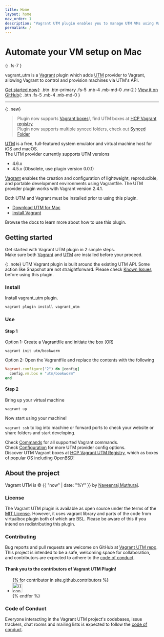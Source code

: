 ```yaml
---
title: Home
layout: home
nav_order: 1
description: "Vagrant UTM plugin enables you to manage UTM VMs using Vagrant"
permalink: /
---
```


# Automate your VM setup on Mac
{: .fs-7 }

vagrant_utm is a [Vagrant][Vagrant] plugin which adds [UTM][UTM] provider to Vagrant, 
allowing Vagrant to control and provision machines via UTM's API.


[Get started now](#getting-started){: .btn .btn-primary .fs-5 .mb-4 .mb-md-0 .mr-2 }
[View it on GitHub][Vagrant UTM repo]{: .btn .fs-5 .mb-4 .mb-md-0 }

---

{: .new}
> Plugin now supports [Vagrant boxes](https://developer.hashicorp.com/vagrant/docs/boxes)!, find UTM boxes at [HCP Vagrant registry](https://portal.cloud.hashicorp.com/vagrant/discover/utm)  
> Plugin now supports multiple synced folders, check out [Synced Folder](features/synced_folders.md)

[UTM] is a free, full-featured system emulator and virtual machine host for iOS and macOS.  
The UTM provider currently supports UTM versions 
* 4.6.x   
* 4.5.x (Obsolete, use plugin version 0.0.1)  

[Vagrant] enables the creation and configuration of lightweight, reproducible, and portable development environments using Vagrantfile. The UTM provider plugin works with Vagrant version 2.4.1.


Both UTM and Vagrant must be installed prior to using this plugin.
* [Download UTM for Mac](https://mac.getutm.app)
* [Install Vagrant ](https://developer.hashicorp.com/vagrant/install?product_intent=vagrant)

Browse the docs to learn more about how to use this plugin.


## Getting started

Get started with Vagrant UTM plugin in 2 simple steps.  
Make sure both [Vagrant] and [UTM] are installed before your proceed.

{: .note}
UTM Vagrant plugin is built around the existing UTM API. Some action like Snapshot are not straightforward. Please check [Known Issues](/known_issues.md) before using this plugin.


### Install

Install vagrant_utm plugin.
```bash
vagrant plugin install vagrant_utm
```

### Use

#### Step 1
Option 1: Create a Vagrantfile and initiate the box (OR)

```
vagrant init utm/bookworm
```

Option 2: Open the Vagrantfile and replace the contents with the following

```ruby
Vagrant.configure("2") do |config|
  config.vm.box = "utm/bookworm"
end
```

#### Step 2
Bring up your virtual machine

```
vagrant up
```

Now start using your machine!

`vagrant ssh` to log into machine or forward ports to check your website or share folders and start developing.

Check [Commands](commands.md) for all supported Vagrant commands.  
Check [Configuration](configuration.md) for more UTM provider config options.  
Discover UTM Vagrant boxes at [HCP Vagrant UTM Registry](https://portal.cloud.hashicorp.com/vagrant/discover/utm), which as boxes of popular OS including OpenBSD!  

## About the project

Vagrant UTM is &copy; {{ "now" | date: "%Y" }} by [Naveenraj Muthuraj](https://naveenrajm7.github.io).

### License

The Vagrant UTM plugin is available as open source under the terms of the [MIT License](https://opensource.org/licenses/MIT). However, it uses vagrant library and parts of the code from virtualbox plugin both of which are BSL.
Please be aware of this if you intend on redistributing this plugin. 

### Contributing

Bug reports and pull requests are welcome on GitHub at [Vagrant UTM repo]. This project is intended to be a safe, welcoming space for collaboration, and contributors are expected to adhere to the [code of conduct](https://github.com/naveenrajm7/vagrant_utm/blob/main/CODE_OF_CONDUCT.md).

#### Thank you to the contributors of Vagrant UTM Plugin!

<ul class="list-style-none">
{% for contributor in site.github.contributors %}
  <li class="d-inline-block mr-1">
     <a href="{{ contributor.html_url }}"><img src="{{ contributor.avatar_url }}" width="32" height="32" alt="{{ contributor.login }}"></a>
  </li>
{% endfor %}
</ul>

### Code of Conduct

Everyone interacting in the Vagrant UTM project's codebases, issue trackers, chat rooms and mailing lists is expected to follow the [code of conduct](https://github.com/naveenrajm7/vagrant_utm/blob/main/CODE_OF_CONDUCT.md).

[Vagrant UTM repo]: https://github.com/naveenrajm7/vagrant_utm
[UTM]: https://mac.getutm.app
[Vagrant]: https://www.vagrantup.com